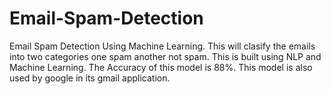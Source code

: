  # Email-Spam-Detection
Email Spam Detection Using Machine Learning.
This will clasify the emails into two categories one spam another not spam.
This is built using NLP and Machine Learning.
The Accuracy of this model is 88%.
This model is also used by google in its gmail application.
 
